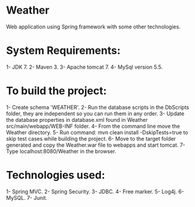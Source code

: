 Weather
=======

Web application using Spring framework with some other technologies.

System Requirements:
=====================
1- JDK 7.
2- Maven 3.
3- Apache tomcat 7.
4- MySql version 5.5.

To build the project:
======================
1- Create schema 'WEATHER'.
2- Run the database scripts in the DbScripts folder, they are independent so you can run them in any order.
3- Update the database properties in database.xml found in Weather src/main/webapp/WEB-INF folder.
4- From the command line move the Weather directory.
5- Run command: mvn clean install -DskipTests=true  to skip test cases while building the project.
6- Move to the target folder generated and copy the Weather.war file to webapps and start tomcat.
7- Type localhost:8080/Weather in the browser.

Technologies used:
===================
1- Spring MVC.
2- Spring Security.
3- JDBC.
4- Free marker.
5- Log4j.
6- MySQL.
7- Junit.
